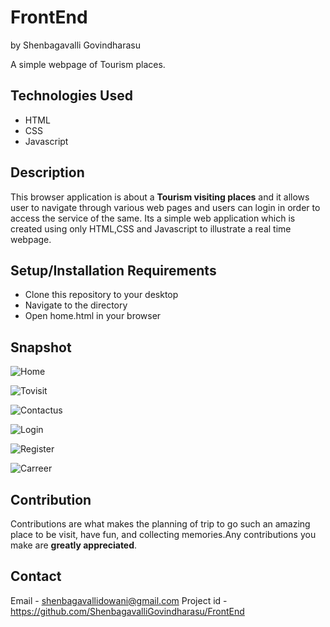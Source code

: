 # FrontEnd

by Shenbagavalli Govindharasu


A simple webpage of Tourism places.

## Technologies Used

 - HTML
 - CSS
 - Javascript

## Description

This browser application is about a **Tourism visiting places** and it allows user to navigate through various web pages and users can login in order to access the service of the same. Its a simple web application which is created using only HTML,CSS and Javascript to illustrate a real time webpage.

## Setup/Installation Requirements

 - Clone this repository to your desktop
 - Navigate to the directory
 - Open home.html in your browser

## Snapshot
![Home](https://user-images.githubusercontent.com/88303324/128064484-36485a92-0a8f-45eb-9ae0-f6e530649d57.png)

![Tovisit](https://user-images.githubusercontent.com/88303324/128064735-d09f9869-45dd-47f7-bc77-38f961ef1f7d.png)

![Contactus](https://user-images.githubusercontent.com/88303324/128065066-1a24de13-24b5-473c-b3f5-b31a0eba0ab5.png)

![Login](https://user-images.githubusercontent.com/88303324/128065098-d91997d4-6e58-4203-a538-1cd286fb666f.png)

![Register](https://user-images.githubusercontent.com/88303324/128065133-39f4899f-6b3c-46fe-9d7c-03200b7661b5.png)

![Carreer](https://user-images.githubusercontent.com/88303324/128065175-77951778-f2fe-4e7c-8e37-b783ba2bfa7d.png)

## Contribution
Contributions are what makes the planning of trip to go such an amazing place to be visit, have fun, and collecting memories.Any contributions you make are **greatly appreciated**.

## Contact
Email      - shenbagavallidowani@gmail.com
Project id - https://github.com/ShenbagavalliGovindharasu/FrontEnd
